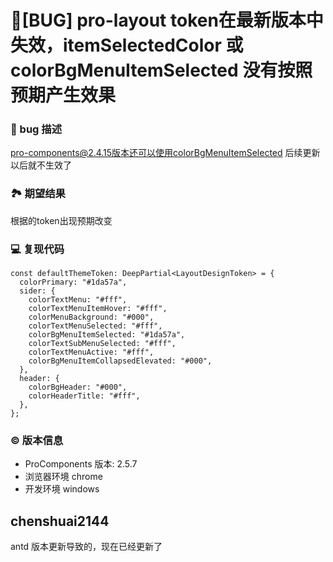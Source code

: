 # 🐛[BUG] pro-layout token在最新版本中失效，itemSelectedColor 或 colorBgMenuItemSelected 没有按照预期产生效果

### 🐛 bug 描述

pro-components@2.4.15版本还可以使用colorBgMenuItemSelected 后续更新以后就不生效了

### 🏞 期望结果

根据的token出现预期改变

### 💻 复现代码

```
const defaultThemeToken: DeepPartial<LayoutDesignToken> = {
  colorPrimary: "#1da57a",
  sider: {
    colorTextMenu: "#fff",
    colorTextMenuItemHover: "#fff",
    colorMenuBackground: "#000",
    colorTextMenuSelected: "#fff",
    colorBgMenuItemSelected: "#1da57a",
    colorTextSubMenuSelected: "#fff",
    colorTextMenuActive: "#fff",
    colorBgMenuItemCollapsedElevated: "#000",
  },
  header: {
    colorBgHeader: "#000",
    colorHeaderTitle: "#fff",
  },
};

```

### © 版本信息

- ProComponents 版本: 2.5.7
- 浏览器环境 chrome
- 开发环境 windows

## chenshuai2144

antd 版本更新导致的，现在已经更新了
